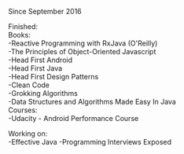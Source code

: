Since September 2016

Finished:  
Books:  
-Reactive Programming with RxJava (O'Reilly)  
-The Principles of Object-Oriented Javascript  
-Head First Android  
-Head First Java  
-Head First Design Patterns  
-Clean Code  
-Grokking Algorithms  
-Data Structures and Algorithms Made Easy In Java  
Courses:  
-Udacity - Android Performance Course  


Working on:  
-Effective Java 
-Programming Interviews Exposed  

